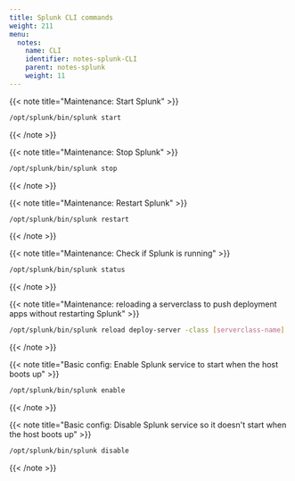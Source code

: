 ```yaml
---
title: Splunk CLI commands
weight: 211
menu:
  notes:
    name: CLI
    identifier: notes-splunk-CLI
    parent: notes-splunk
    weight: 11
---
```


<div style="display: block;">

<!-- Maintenance: Start Splunk -->
{{< note title="Maintenance: Start Splunk" >}}

```bash
/opt/splunk/bin/splunk start
```
{{< /note >}}

<!-- Maintenance: Stop Splunk -->
{{< note title="Maintenance: Stop Splunk" >}}

```bash
/opt/splunk/bin/splunk stop
```
{{< /note >}}

<!-- Maintenance: restart Splunk -->
{{< note title="Maintenance: Restart Splunk" >}}

```bash
/opt/splunk/bin/splunk restart
```
{{< /note >}}

<!-- Maintenance: check Splunk status -->
{{< note title="Maintenance: Check if Splunk is running" >}}

```bash
/opt/splunk/bin/splunk status
```
{{< /note >}}

<!-- Maintenance: Reload serverclass -->
{{< note title="Maintenance: reloading a serverclass to push deployment apps without restarting Splunk" >}}

```bash
/opt/splunk/bin/splunk reload deploy-server -class [serverclass-name]
```
{{< /note >}}

<!-- Basic config: Enable Splunk service -->
{{< note title="Basic config: Enable Splunk service to start when the host boots up" >}}

```bash
/opt/splunk/bin/splunk enable
```
{{< /note >}}

<!-- Basic config: Disable Splunk service -->
{{< note title="Basic config: Disable Splunk service so it doesn't start when the host boots up" >}}

```bash
/opt/splunk/bin/splunk disable
```
{{< /note >}}

</div>
